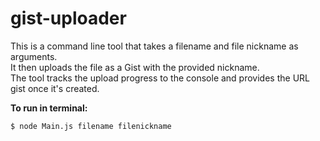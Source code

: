 # gist-uploader

This is a command line tool that takes a filename and file nickname as arguments.  
It then uploads the file as a Gist with the provided nickname.  
The tool tracks the upload progress to the console and provides the URL gist once it's created.  

**To run in terminal:**  
```
$ node Main.js filename filenickname
```
